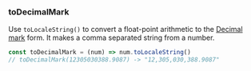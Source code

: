 ### toDecimalMark

Use `toLocaleString()` to convert a float-point arithmetic to the [Decimal mark](https://en.wikipedia.org/wiki/Decimal_mark) form. It makes a comma separated string from a number.

 ```js
const toDecimalMark = (num) => num.toLocaleString()
// toDecimalMark(12305030388.9087) -> "12,305,030,388.9087"
```
